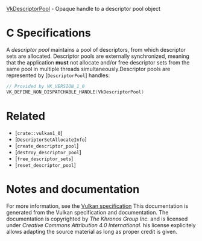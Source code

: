 [VkDescriptorPool](https://www.khronos.org/registry/vulkan/specs/1.3-extensions/man/html/VkDescriptorPool.html) - Opaque handle to a descriptor pool object

# C Specifications
A *descriptor pool* maintains a pool of descriptors, from which descriptor
sets are allocated.
Descriptor pools are externally synchronized, meaning that the application
 **must**  not allocate and/or free descriptor sets from the same pool in
multiple threads simultaneously.Descriptor pools are represented by [`DescriptorPool`] handles:
```c
// Provided by VK_VERSION_1_0
VK_DEFINE_NON_DISPATCHABLE_HANDLE(VkDescriptorPool)
```

# Related
- [`crate::vulkan1_0`]
- [`DescriptorSetAllocateInfo`]
- [`create_descriptor_pool`]
- [`destroy_descriptor_pool`]
- [`free_descriptor_sets`]
- [`reset_descriptor_pool`]

# Notes and documentation
For more information, see the [Vulkan specification](https://www.khronos.org/registry/vulkan/specs/1.3-extensions/html/vkspec.html)
This documentation is generated from the Vulkan specification and documentation.
The documentation is copyrighted by *The Khronos Group Inc.* and is licensed under *Creative Commons Attribution 4.0 International*.
his license explicitely allows adapting the source material as long as proper credit is given.
        